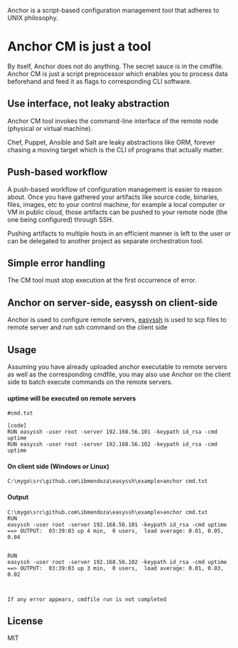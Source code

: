 Anchor is a script-based configuration management tool that adheres to UNIX philosophy.

Anchor CM is just a tool
========================

By itself, Anchor does not do anything. The secret sauce is in the cmdfile. Anchor CM is just a script preprocessor which enables you to process data beforehand and feed it as flags to corresponding CLI software.

Use interface, not leaky abstraction
------------------------------------

Anchor CM tool invokes the command-line interface of the remote node (physical or virtual machine).

Chef, Puppet, Ansible and Salt are leaky abstractions like ORM, forever chasing a moving target which is the CLI of programs that actually matter. 

Push-based workflow
-------------------

A push-based workflow of configuration management is easier to reason about. Once you have gathered your artifacts like source code, binaries, files, images, etc to your control machine, for example a local computer or VM in public cloud, those artifacts can be pushed to your remote node (the one being configured) through SSH.

Pushing artifacts to multiple hosts in an efficient manner is left to the user or can be delegated to another project as separate orchestration tool.


Simple error handling
---------------------

The CM tool must stop execution at the first occurrence of error.


Anchor on server-side, easyssh on client-side
---------------------------------------------

Anchor is used to configure remote servers, [easyssh](https://github.com/ibmendoza/easyssh) is used to scp files to remote server and run ssh command on the client side


Usage
-----

Assuming you have already uploaded anchor executable to remote servers as well as the corresponding cmdfile, you may also use Anchor on the client side to batch execute commands on the remote servers.

#### uptime will be executed on remote servers
```
#cmd.txt

[code]
RUN easyssh -user root -server 192.168.56.101 -keypath id_rsa -cmd uptime
RUN easyssh -user root -server 192.168.56.102 -keypath id_rsa -cmd uptime
```

#### On client side (Windows or Linux)

```
C:\mygo\src\github.com\ibmendoza\easyssh\example>anchor cmd.txt
```

#### Output

```
C:\mygo\src\github.com\ibmendoza\easyssh\example>anchor cmd.txt
RUN
easyssh -user root -server 192.168.56.101 -keypath id_rsa -cmd uptime
==> OUTPUT:  03:39:03 up 4 min,  0 users,  load average: 0.01, 0.05, 0.04


RUN
easyssh -user root -server 192.168.56.102 -keypath id_rsa -cmd uptime
==> OUTPUT:  03:39:03 up 3 min,  0 users,  load average: 0.01, 0.03, 0.02



If any error appears, cmdfile run is not completed
```

License
-------

MIT
